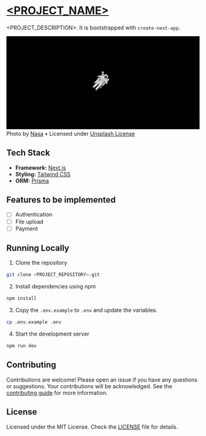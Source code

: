 # [<PROJECT_NAME>](PROJECT_URL)

<PROJECT_DESCRIPTION>. It is bootstrapped with `create-next-app`.

[![<PROJECT_NAME>](./public/images/screenshot.jpg)](PROJECT_URL)
Photo by [Nasa](https://unsplash.com/@nasa?utm_content=creditCopyText&utm_medium=referral&utm_source=unsplash>) • Licensed under [Unsplash License](https://unsplash.com/license)

## Tech Stack

- **Framework:** [Next.js](https://nextjs.org)
- **Styling:** [Tailwind CSS](https://tailwindcss.com)
- **ORM:** [Prisma](https://www.prisma.io/)

## Features to be implemented

- [ ] Authentication
- [ ] File upload
- [ ] Payment

## Running Locally

1. Clone the repository

```bash
git clone <PROJECT_REPOSITORY>.git
```

2. Install dependencies using npm

```bash
npm install
```

3. Copy the `.env.example` to `.env` and update the variables.

```bash
cp .env.example .env
```

4. Start the development server

```bash
npm run dev
```

## Contributing

Contributions are welcome! Please open an issue if you have any questions or suggestions. Your contributions will be acknowledged. See the [contributing guide](./CONTRIBUTING.md) for more information.

## License

Licensed under the MIT License. Check the [LICENSE](./LICENSE.md) file for details.
